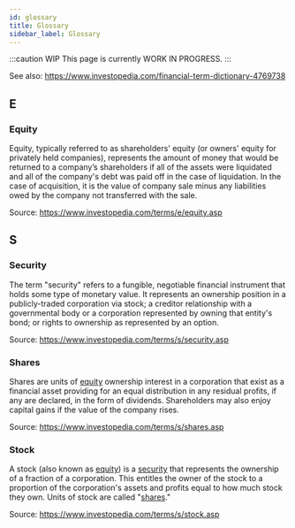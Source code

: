```yaml
---
id: glossary
title: Glossary
sidebar_label: Glossary
---
```


:::caution WIP
This page is currently WORK IN PROGRESS.
:::

See also: https://www.investopedia.com/financial-term-dictionary-4769738

## E

### Equity

Equity, typically referred to as shareholders' equity (or owners' equity for privately held companies), represents the amount of money that would be returned to a company’s shareholders if all of the assets were liquidated and all of the company's debt was paid off in the case of liquidation. In the case of acquisition, it is the value of company sale minus any liabilities owed by the company not transferred with the sale.

Source: https://www.investopedia.com/terms/e/equity.asp

## S

### Security

The term "security" refers to a fungible, negotiable financial instrument that holds some type of monetary value. It represents an ownership position in a publicly-traded corporation via stock; a creditor relationship with a governmental body or a corporation represented by owning that entity's bond; or rights to ownership as represented by an option.

Source: https://www.investopedia.com/terms/s/security.asp

### Shares

Shares are units of [equity](#equity) ownership interest in a corporation that exist as a financial asset providing for an equal distribution in any residual profits, if any are declared, in the form of dividends. Shareholders may also enjoy capital gains if the value of the company rises.

Source: https://www.investopedia.com/terms/s/shares.asp

### Stock

A stock (also known as [equity](#equity)) is a [security](#security) that represents the ownership of a fraction of a corporation. This entitles the owner of the stock to a proportion of the corporation's assets and profits equal to how much stock they own. Units of stock are called "[shares](#shares)."

Source: https://www.investopedia.com/terms/s/stock.asp
